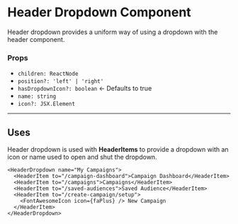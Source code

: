 # Header Dropdown Component

Header dropdown provides a uniform way of using a dropdown with the header component.

### Props

- `children: ReactNode`
- `position?: 'left' | 'right'`
- `hasDropdownIcon?: boolean` <- Defaults to true
- `name: string`
- `icon?: JSX.Element`

---

## Uses

Header dropdown is used with **HeaderItems** to provide a dropdown with an icon or name used to open and shut the dropdown.

```tsx
<HeaderDropdown name="My Campaigns">
  <HeaderItem to="/campaign-dashboard">Campaign Dashboard</HeaderItem>
  <HeaderItem to="/campaigns">Campaigns</HeaderItem>
  <HeaderItem to="/saved-audiences">Saved Audience</HeaderItem>
  <HeaderItem to="/create-campaign/setup">
    <FontAwesomeIcon icon={faPlus} /> New Campaign
  </HeaderItem>
</HeaderDropdown>
```
